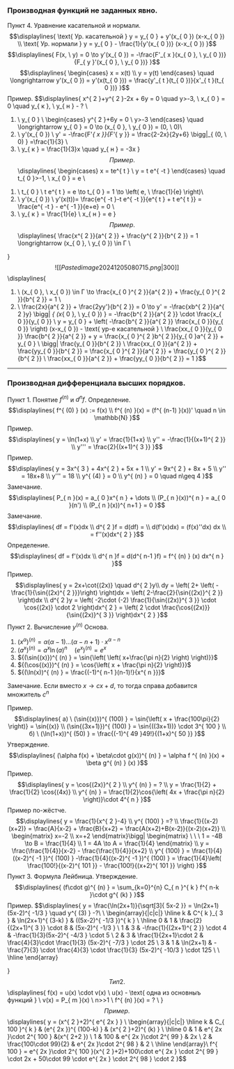 ### Производная функций не заданных явно.
Пункт 4. Уравнение касательной и нормали.
$$\displaylines{
\text{ Ур. касательной } y = y_{ 0 } + y'(x_{ 0 }) (x-x_{ 0 }) \\
\text{ Ур. нормали  } y = y_{ 0 } - \frac{1}{y'(x_{ 0 })} (x-x_{ 0 }) 
}$$
$$\displaylines{
F(x, \ y) = 0 \to  y'(x_{ 0 }) = -\frac{F'_{ x }(x_{ 0 }, \ y_{ 0 })}{F_{ y }'(x_{ 0 }, \ y_{ 0 })} 
}$$
$$\displaylines{
\begin{cases}
x = x(t) \\
y = y(t)
\end{cases} \quad \longrightarrow y'(x_{ 0 }) = y'(x(t_{ 0 })) = \frac{y'_{ t }(t_{ 0 })}{x'_{ t }(t_{ 0 })} 
}$$
Пример.
$$\displaylines{
x^{ 2 }+y^{ 2 }-2x + 6y = 0 \quad y>-3, \ x_{ 0 } = 0 \quad y_{ к }, \ y_{ н } - ? \\
1) \ y_{ 0 } \\
\begin{cases}
y^{ 2 }+6y = 0  \\
y>-3
\end{cases} \quad \longrightarrow y_{ 0 } = 0 \to  (x_{ 0 }, \ y_{ 0 }) = (0, \ 0)\\
2) \ y'(x_{ 0 }) \\
y' = -\frac{F'_{ x }}{F'_{ y }} = \frac{2-2x}{2y+6} \bigg|_{ (0, \ 0) } =\frac{1}{3} \\
3) \ y_{ к } = \frac{1}{3}x \quad y_{ н } = -3x 
}$$
Пример.
$$\displaylines{
\begin{cases}
x = te^{ t } \\
y = t e^{ -t }
\end{cases} \quad t_{ 0 }>-1, \ x_{ 0 } = e \\
1. \ t_{ 0 } \\
t e^{ t } = e \to  t_{ 0 } = 1 \to  \left( e, \ \frac{1}{e} \right)\\
2. \ y'(x_{ 0 }) \\ 
y'(x(t))= \frac{e^{ -t }-t e^{ -t }}{e^{ t } + t e^{ t }} = \frac{e^{ -t } - e^{ -1 }}{e+e} = 0  \\
3. \ y_{ к } = \frac{1}{e} \\
x_{ н } = e
}$$
Пример.
$$\displaylines{
\frac{x^{ 2 }}{a^{ 2 }} + \frac{y^{ 2 }}{b^{ 2 }} = 1 \longrightarrow (x_{ 0 }, \ y_{ 0 }) \in Г \\

}$$
![[Pasted image 20241205080715.png | 300]]
$$\displaylines{
1. \ (x_{ 0 }, \ x_{ 0 }) \in Г \to  \frac{x_{ 0 }^{ 2 }}{a^{ 2 }} + \frac{y_{ 0 }^{ 2 }}{b^{ 2 }} = 1 \\
2. \ \frac{2x}{a^{ 2 }} + \frac{2yy'}{b^{ 2 }} = 0 \to y' = -\frac{xb^{ 2 }}{a^{ 2 }y} \bigg| _{  (x_{ 0 }, \ y_{ 0 }) } = -\frac{b^{ 2 }}{a^{ 2 }} \cdot \frac{x_{ 0 }}{y_{ 0 }} \\
y = y_{ 0 } + \left(  -\frac{b^{ 2 }}{a^{ 2 }} \frac{x_{ 0 }}{y_{ 0 }}   \right) (x-x_{ 0 }) - \text{ ур-е касательной } \\
\frac{xx_{ 0 }}{y_{ 0 }} \frac{b^{ 2 }}{a^{ 2 }} + y = \frac{x_{ 0 }^{ 2 }b^{ 2 }}{y_{ 0 }a^{ 2 }} + y_{ 0 } \ \bigg| \frac{y_{ 0 }}{b^{ 2 }} \\
\frac{xx_{ 0 }}{a^{ 2 }} + \frac{yy_{ 0 }}{b^{ 2 }} = \frac{x_{ 0 }^{ 2 }}{a^{ 2 }} + \frac{y_{ 0 }^{ 2 }}{b^{ 2 }} \\
\frac{xx_{ 0 }}{a^{ 2 }} + \frac{yy_{ 0 }}{b^{ 2 }} = 1
}$$
---
### Производная дифференциала высших порядков.
Пункт 1. Понятие ${f^{ (n) }}$ и ${d^{ n }f}$.
Определение.
$$\displaylines{
f^{ (0) } (x) := f(x) \\
f^{ (n) }(x) = (f^{ (n-1) }(x))' \quad n \in  \mathbb{N}
}$$
Пример.
$$\displaylines{
y = \ln(1+x) \\
y' = \frac{1}{1+x} \\
y'' = -\frac{1}{(x+1)^{ 2 }} \\
y''' = \frac{2}{(x+1)^{ 3 }}
}$$
Пример.
$$\displaylines{
y = 3x^{ 3 } + 4x^{ 2 } + 5x + 1 \\
y' = 9x^{ 2 } + 8x + 5 \\
y'' = 18x+8 \\
y''' = 18 \\
y^{ (4) } = 0 \\
y^{ (n) } = 0 \quad n\geq 4 
}$$
Замечание.
$$\displaylines{
P_{ n }(x) = a_{ 0 }x^{ n } + \dots \\
(P_{ n }(x))^{ n } = a_{ 0 }(n') \\
(P_{ n }(x))^{ n+1 } = 0
}$$
Замечание.
$$\displaylines{
df = f'(x)dx \\
d^{ 2 }f = d(df) = \\
d(f'(x)dx) = (f(x)''dx) dx \\
= f''(x)dx^{ 2 }
}$$
Определение.
$$\displaylines{
df = f'(x)dx \\
d^{ n }f = d(d^{ n-1 }f) = f^{ (n) } (x) dx^{ n }
}$$
Пример.
$$\displaylines{
y = 2x+\cot{(2x)} \quad d^{ 2 }y\\
dy = \left( 2+ \left( -\frac{1}{\sin{(2x)^{ 2 }}}\right)  \right)dx = \left( 2-\frac{2}{\sin{(2x)}^{ 2 }}  \right)dx \\
d^{ 2 }y = \left( -2\cdot (-2) \frac{1}{\sin{(2x)}^{ 3 }} \cdot  \cos{(2x)} \cdot  2 \right)dx^{ 2 } = \left( 2 \cdot  \frac{\cos{(2x)}}{\sin{(2x)}^{ 3 }}  \right)dx^{ 2 }
}$$
Пункт 2. Вычисление ${y^{ (n) }}$ 
Основа.
1) ${(x^{ \alpha })^{ (n) } = \alpha(\alpha-1)\dots(\alpha-n+1) \cdot x^{ \alpha -n }}$
2) ${(a^{ x })^{ (n) } = a^{ x }\ln(a)^{ n } \quad (e^{ x })^{ (n) } = e^{ x }}$
3) ${(\sin{(x)})^{ (n) } = \sin{\left( \left( x+\frac{\pi n}{2} \right) \right)}}$
4) ${(\cos{(x)})^{ (n) } = \cos{\left( x + \frac{\pi n}{2} \right)}}$
5) ${(\ln(x))^{ (n) } = \frac{(-1)^{ n-1 }(n-1)!}{x^{ n }}}$ 

Замечание.
Если вместо ${x \to cx+d}$, то тогда справа добавится множитель ${c^{ n }}$

Пример.
$$\displaylines{
a) \ (\sin{(x)})^{ (100) } = \sin{\left( x + \frac{100\pi}{2} \right)} = \sin{(x)} \\
(\sin{(3x+1)})^{ (100) } = \sin{((3x+1))} \cdot  3^{ 100 } \\
б) \ (\ln(1+x))^{ (50) } = \frac{(-1)^{ 49 }49!}{(1+x)^{ 50 }}  
}$$
Утверждение.
$$\displaylines{
(\alpha f(x) + \beta\cdot g(x))^{ (n) } = \alpha f ^{ (n) }(x) + \beta g^{ (n) } (x)
}$$
Пример.
$$\displaylines{
y = \cos{(2x)}^{ 2 } \\
y^{ (n) } = ? \\
y = \frac{1}{2} + \frac{1}{2} \cos{(4x)} \\
y^{ (n) } = \frac{1}{2}\cos{\left( 4x + \frac{\pi n}{2} \right)}\cdot 4^{ n } 
}$$
Пример по-жёстче.
$$\displaylines{
y = \frac{1}{x^{ 2 }-4} \\
y^{ (100) } =? \\
\frac{1}{(x-2)(x+2)} = \frac{A}{x-2} + \frac{B}{x+2} = \frac{A(x+2)+B(x-2)}{(x-2)(x+2)} \\
\begin{matrix}
x=-2 \\
x=+2
\end{matrix}\bigg| \begin{matrix}
\ \ \ 1 = -4B \to  B = \frac{1}{4}  \\
1 = 4A  \to  A = \frac{1}{4}
\end{matrix} \\
y = \frac{\frac{1}{4}}{x-2} - \frac{\frac{1}{4}}{x+2} \\
y^{ (100) } = \frac{1}{4}((x-2)^{ -1 })^{ (100) } -\frac{1}{4}((x-2)^{ -1 })^{ (100) } = \frac{1}{4}\left( \frac{100!}{(x-2)^{ 101 }} - \frac{100!}{(x+2)^{ 101 }}   \right)
}$$
Пункт 3. Формула Лейбница.
Утверждение. 
$$\displaylines{
(f\cdot g)^{ (n) } = \sum_{k=0}^{n} C_{ n }^{ k } f^{ n-k }\cdot g^{ (k) }
}$$
Пример.
$$\displaylines{
y = \frac{\ln(2x+1)}{\sqrt[3]{ 5x-2 }} = \ln(2x+1)(5x-2)^{ -1/3 } \quad y^{ (3) } -?\\ \\
\begin{array}{|c|c|} \hline
k & C^{ k }_{ 3 }  &  \ln(2x+1)^{ (3-k) }  &  ((5x-2)^{ -1/3 })^{ k } \\
\hline
0 & 1 &  \frac{2}{(2x+1)^{ 3 }} \cdot  8 & (5x-2)^{ -1/3 }  \\
1 & 3 & -\frac{1}{(2x+1)^{ 2 }} \cdot  4  & -\frac{1}{3}(5x-2)^{ -4/3 } \cdot  5 \\
2 & 3 & \frac{1}{2x+1}\cdot 2 & \frac{4}{3}\cdot \frac{1}{3} (5x-2)^{ -7/3 } \cdot  25 \\
3 & 1 & \ln(2x+1) & -\frac{7}{3} \cdot  \frac{4}{3} \cdot  \frac{1}{3} (5x-2)^{ -10/3 } \cdot  125 \\ \\
\hline
\end{array}

}$$
Тип 2.
$$\displaylines{
f(x) = u(x) \cdot  v(x) \\
u(x) - \text{ одна из основныъ функций } \\
v(x) = P_{ m }(x) \\
n>>1 \\
f^{ (n) }(x) = ? \\
}$$
Пример.
$$\displaylines{
y = (x^{ 2 }+2)^{ e^{ 2x } } \\
\begin{array}{|c|c|} \hline
k & C_{ 100 }^{ k } & (e^{ 2x })^{ (100-k) } & (x^{ 2 }+2)^{ (k) } \\
\hline
0 & 1 & e^{ 2x }\cdot 2^{ 100 } &(x^{ 2+2 })  \\
1 & 100 & e^{ 2x }\cdot 2^{ 99 } & 2x  \\
2 & \frac{100\cdot 99}{2}  & e^{ 2x }\cdot 2^{ 98 } & 2 \\ 
\hline
\end{array}\\
f^{ 100 } = e^{ 2x }\cdot 2^{ 100 }(x^{ 2 }+2)+100\cdot e^{ 2x } \cdot  2^{ 99 } \cdot  2x + 50\cdot 99 \cdot e^{ 2x } \cdot  2^{ 98 } \cdot  2
}$$
